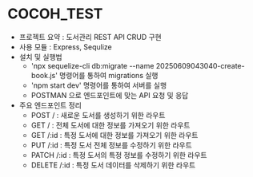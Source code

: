 # COCOH_TEST

- 프로젝트 요약 : 도서관리 REST API CRUD 구현
- 사용 모듈 : Express, Sequlize
- 설치 및 실행법
  - 'npx sequelize-cli db:migrate --name 20250609043040-create-book.js' 명령어를 통하여 migrations 실행
  - 'npm start dev' 명령어를 통하여 서버를 실행
  - POSTMAN 으로 엔드포인트에 맞는 API 요청 및 응답
- 주요 엔드포인트 정리
  - POST / : 새로운 도서를 생성하기 위한 라우트
  - GET / : 전체 도서에 대한 정보를 가져오기 위한 라우트
  - GET /:id : 특정 도서에 대한 정보를 가져오기 위한 라우트
  - PUT /:id : 특정 도서 전체 정보를 수정하기 위한 라우트
  - PATCH /:id : 특정 도서의 특정 정보를 수정하기 위한 라우트
  - DELETE /:id : 특정 도서 데이터를 삭제하기 위한 라우트
